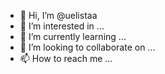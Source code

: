 - 👋 Hi, I’m @uelistaa
- 👀 I’m interested in ...
- 🌱 I’m currently learning ...
- 💞️ I’m looking to collaborate on ...
- 📫 How to reach me ...

<!---
uelistaa/uelistaa is a ✨ special ✨ repository because its `README.md` (this file) appears on your GitHub profile.
You can click the Preview link to take a look at your changes.
--->
